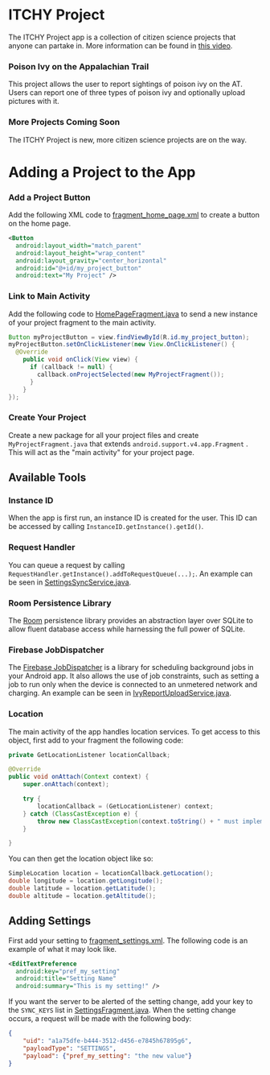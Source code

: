 
# ITCHY Project
The ITCHY Project app is a collection of citizen science projects that anyone can partake in. More information can be found in [this video](https://www.youtube.com/watch?v=v-eHn1Zhlx4).

### Poison Ivy on the Appalachian Trail
This project allows the user to report sightings of poison ivy on the AT. Users can report one of three types of poison ivy and optionally upload pictures with it.

### More Projects Coming Soon
The ITCHY Project is new, more citizen science projects are on the way.

# Adding a Project to the App

### Add a Project Button
Add the following XML code to [fragment_home_page.xml](../master/app/src/main/res/layout/fragment_home_page.xml) to create a button on the home page.
```xml
<Button  
  android:layout_width="match_parent"  
  android:layout_height="wrap_content"  
  android:layout_gravity="center_horizontal"  
  android:id="@+id/my_project_button"  
  android:text="My Project" />
```

### Link to Main Activity
Add the following code to [HomePageFragment.java](../master/app/src/main/java/com/hci_capstone/poison_ivy_tracker/HomePageFragment.java) to send a new instance of your project fragment to the main activity.
```java
Button myProjectButton = view.findViewById(R.id.my_project_button);  
myProjectButton.setOnClickListener(new View.OnClickListener() {  
  @Override  
    public void onClick(View view) {  
      if (callback != null) {  
	    callback.onProjectSelected(new MyProjectFragment());  
      }  
    }  
});
```

### Create Your Project
Create a new package for all your project files and create ``MyProjectFragment.java``  that extends ``android.support.v4.app.Fragment`` . This will act as the "main activity" for your project page.

## Available Tools
### Instance ID
When the app is first run, an instance ID is created for the user. This ID can be accessed by calling ``InstanceID.getInstance().getId()``.

### Request Handler
You can queue a request by calling ``RequestHandler.getInstance().addToRequestQueue(...);``. An example can be seen in [SettingsSyncService.java](../master/app/src/main/java/com/hci_capstone/poison_ivy_tracker/SettingsSyncService.java).

### Room Persistence Library
The [Room](https://developer.android.com/topic/libraries/architecture/room) persistence library provides an abstraction layer over SQLite to allow fluent database access while harnessing the full power of SQLite.

### Firebase JobDispatcher
The [Firebase JobDispatcher](https://github.com/firebase/firebase-jobdispatcher-android) is a library for scheduling background jobs in your Android app. It also allows the use of job constraints, such as setting a job to run only when the device is connected to an unmetered network and charging. An example can be seen in [IvyReportUploadService.java](../master/app/src/main/java/com/hci_capstone/poison_ivy_tracker/poison_ivy_reporter/sync/IvyReportUploadService.java).

### Location
The main activity of the app handles location services. To get access to this object, first add to your fragment the following code:
```java
private GetLocationListener locationCallback;

@Override
public void onAttach(Context context) {
    super.onAttach(context);

    try {
        locationCallback = (GetLocationListener) context;
    } catch (ClassCastException e) {
        throw new ClassCastException(context.toString() + " must implement GetLocationListener.");
    }

}
```
You can then get the location object like so:
```java
SimpleLocation location = locationCallback.getLocation();
double longitude = location.getLongitude();
double latitude = location.getLatitude();
double altitude = location.getAltitude();
```
## Adding Settings
First add your setting to [fragment_settings.xml](../master/app/src/main/res/xml/fragment_settings.xml). The following code is an example of what it may look like.
```xml
<EditTextPreference
  android:key="pref_my_setting"
  android:title="Setting Name"
  android:summary="This is my setting!" />
  ```
If you want the server to be alerted of the setting change, add your key to the ``SYNC_KEYS`` list in [SettingsFragment.java](../master/app/src/main/java/com/hci_capstone/poison_ivy_tracker/SettingsFragment.java). When the setting change occurs, a request will be made with the following body:
```json
{
	"uid": "a1a75dfe-b444-3512-d456-e7845h67895g6",
	"payloadType": "SETTINGS",
	"payload": {"pref_my_setting": "the new value"}
}
```
